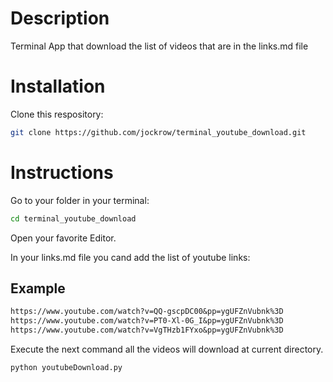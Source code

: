# Description

Terminal App that download the list of videos that are in the links.md file

# Installation

Clone this respository:
```sh
git clone https://github.com/jockrow/terminal_youtube_download.git
```
# Instructions

Go to your folder in your terminal:
```sh
cd terminal_youtube_download
```

Open your favorite Editor. 

In your links.md file you cand add the list of youtube links:

## Example
```md
https://www.youtube.com/watch?v=QQ-gscpDC00&pp=ygUFZnVubnk%3D
https://www.youtube.com/watch?v=PT0-Xl-0G_I&pp=ygUFZnVubnk%3D
https://www.youtube.com/watch?v=VgTHzb1FYxo&pp=ygUFZnVubnk%3D
```

Execute the next command all the videos will download at current directory.
```sh
python youtubeDownload.py
```
